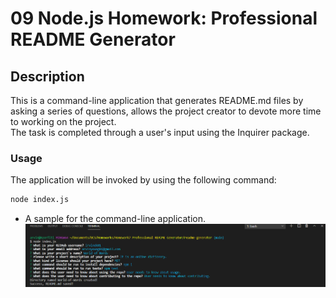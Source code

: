 # 09 Node.js Homework: Professional README Generator

## Description
This is a command-line application that generates README.md files by asking a series of questions, allows the project creator to devote more time to working on the project.  
The task is completed through a user's input using the Inquirer package.

### Usage
The application will be invoked by using the following command:

```bash
node index.js
```

- A sample for the command-line application.
![The command-line application.](./assets/screenshots/command-line.png)
